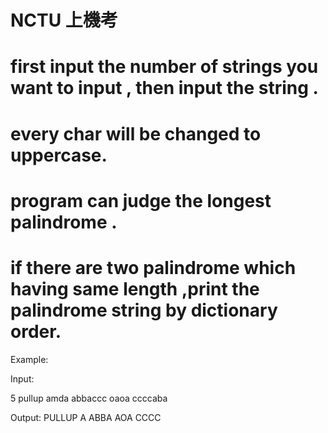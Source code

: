 # NCTU 上機考
# first input the number of strings you want to input , then input the string .
# every char will be changed to uppercase.
# program can judge the longest palindrome .
# if there are two palindrome which having same length ,print the palindrome string by dictionary order.

Example:

Input:

5
pullup
amda
abbaccc
oaoa
ccccaba

Output:
PULLUP
A
ABBA
AOA
CCCC

